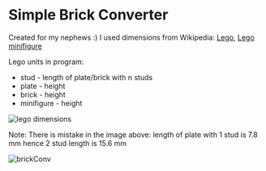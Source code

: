 # Simple Brick Converter

Created for my nephews :) I used dimensions from Wikipedia: [Lego](https://en.wikipedia.org/wiki/Lego), [Lego minifigure](https://en.wikipedia.org/wiki/Lego_minifigure)

Lego units in program:
- stud - length of plate/brick with n studs
- plate - height
- brick - height
- minifigure - height

![lego dimensions](https://upload.wikimedia.org/wikipedia/commons/thumb/1/1a/Lego_dimensions.svg/1280px-Lego_dimensions.svg.png)

Note: There is mistake in the image above: length of plate with 1 stud is 7.8 mm hence 2 stud length is 15.6 mm

![brickConv](https://user-images.githubusercontent.com/71113600/189470870-707444e6-373d-48a3-a485-352d5412f5a2.jpg)
